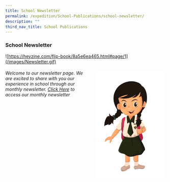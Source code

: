 ```yaml
---
title: School Newsletter
permalink: /expedition/School-Publications/school-newsletter/
description: ""
third_nav_title: School Publications
---
```

### School Newsletter

![https://heyzine.com/flip-book/8a5e6ea465.html#page/1](/images/Newsletter.gif)
###### <img src="/images/newsletter1.png" style="width:220px;height:340px;margin-left:15px;" align = "right">Welcome to our newsletter page. We are excited to share with you our experience in school through our monthly newsletter.  [Click Here](https://heyzine.com/flip-book/8a5e6ea465.html#page/1) to access our monthly newsletter